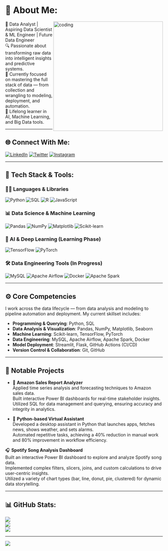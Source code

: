 # 💫 About Me:
<img align="right" alt="coding" width="350" src="https://user-images.githubusercontent.com/69011963/137184767-79a13ec7-1bb3-4341-a6da-3a149c9c159a.gif">

🚀 Data Analyst | Aspiring Data Scientist & ML Engineer | Future Data Engineer  
🔍 Passionate about transforming raw data into intelligent insights and predictive systems.  
🎯 Currently focused on mastering the full stack of data — from collection and wrangling to modeling, deployment, and automation.  
🧠 Lifelong learner in AI, Machine Learning, and Big Data tools.

---

## 🌐 Connect With Me:
[![LinkedIn](https://img.shields.io/badge/LinkedIn-%230077B5.svg?logo=linkedin&logoColor=white)](https://linkedin.com/in/37-mohitkumar) 
[![Twitter](https://img.shields.io/badge/Twitter-%231DA1F2.svg?logo=Twitter&logoColor=white)](https://twitter.com/@mohit10_) 
[![Instagram](https://img.shields.io/badge/Instagram-%23E4405F.svg?logo=Instagram&logoColor=white)](https://instagram.com/mohitmehra._)

---

## 🧰 Tech Stack & Tools:
### 👨‍💻 Languages & Libraries
![Python](https://img.shields.io/badge/Python-%233776AB.svg?style=for-the-badge&logo=python&logoColor=white)
![SQL](https://img.shields.io/badge/SQL-%2307405e.svg?style=for-the-badge&logo=sqlite&logoColor=white)
![R](https://img.shields.io/badge/R-%23276DC3.svg?style=for-the-badge&logo=r&logoColor=white)
![JavaScript](https://img.shields.io/badge/JavaScript-%23323330.svg?style=for-the-badge&logo=javascript&logoColor=%23F7DF1E)

### 📊 Data Science & Machine Learning
![Pandas](https://img.shields.io/badge/Pandas-%23150458.svg?style=for-the-badge&logo=pandas&logoColor=white)
![NumPy](https://img.shields.io/badge/NumPy-%23013243.svg?style=for-the-badge&logo=numpy&logoColor=white)
![Matplotlib](https://img.shields.io/badge/Matplotlib-%230079c1.svg?style=for-the-badge&logo=matplotlib&logoColor=white)
![Scikit-learn](https://img.shields.io/badge/scikit--learn-%23F7931E.svg?style=for-the-badge&logo=scikit-learn&logoColor=white)

### 🤖 AI & Deep Learning (Learning Phase)
![TensorFlow](https://img.shields.io/badge/TensorFlow-%23FF6F00.svg?style=for-the-badge&logo=tensorflow&logoColor=white)
![PyTorch](https://img.shields.io/badge/PyTorch-%23EE4C2C.svg?style=for-the-badge&logo=PyTorch&logoColor=white)

### 🛠️ Data Engineering Tools (In Progress)
![MySQL](https://img.shields.io/badge/MySQL-%2300f.svg?style=for-the-badge&logo=mysql&logoColor=white)
![Apache Airflow](https://img.shields.io/badge/Airflow-%23017CEE.svg?style=for-the-badge&logo=apache-airflow&logoColor=white)
![Docker](https://img.shields.io/badge/Docker-%230db7ed.svg?style=for-the-badge&logo=docker&logoColor=white)
![Apache Spark](https://img.shields.io/badge/Apache%20Spark-%23E25A1C.svg?style=for-the-badge&logo=apachespark&logoColor=white)

---

## ⚙️ Core Competencies

I work across the data lifecycle — from data analysis and modeling to pipeline automation and deployment. My current skillset includes:

- **Programming & Querying**: Python, SQL  
- **Data Analysis & Visualization**: Pandas, NumPy, Matplotlib, Seaborn  
- **Machine Learning**: Scikit-learn, TensorFlow, PyTorch  
- **Data Engineering**: MySQL, Apache Airflow, Apache Spark, Docker  
- **Model Deployment**: Streamlit, Flask, GitHub Actions (CI/CD)  
- **Version Control & Collaboration**: Git, GitHub  


---

## 📂 Notable Projects

- 🛒 **Amazon Sales Report Analyzer**  
  Applied time series analysis and forecasting techniques to Amazon sales data.  
  Built interactive Power BI dashboards for real-time stakeholder insights.  
  Utilized SQL for data management and querying, ensuring accuracy and integrity in analytics.

- 💬 **Python-based Virtual Assistant**  
  Developed a desktop assistant in Python that launches apps, fetches news, shows weather, and sets alarms.  
  Automated repetitive tasks, achieving a 40% reduction in manual work and 80% improvement in workflow efficiency.
 
 🎧 **Spotify Song Analysis Dashboard**  
  Built an interactive Power BI dashboard to explore and analyze Spotify song data.  
  Implemented complex filters, slicers, joins, and custom calculations to drive user-centric insights.  
  Utilized a variety of chart types (bar, line, donut, pie, clustered) for dynamic data storytelling.

---

## 📊 GitHub Stats:
![](https://github-readme-stats.vercel.app/api?username=shivacode-37&theme=dark&hide_border=false&include_all_commits=false&count_private=false)<br/>
![](https://github-readme-streak-stats.herokuapp.com/?user=shivacode-37&theme=dark&hide_border=false)<br/>
![](https://github-readme-stats.vercel.app/api/top-langs/?username=shivacode-37&theme=dark&hide_border=false&layout=compact)

---

[![](https://visitcount.itsvg.in/api?id=shivacode-37&icon=0&color=0)](https://visitcount.itsvg.in)

<!-- Created and customized by ChatGPT & GPRM (https://gprm.itsvg.in) -->

